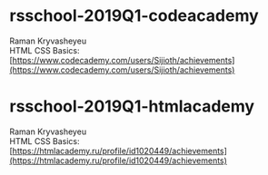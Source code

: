 # rsschool-2019Q1-codeacademy

Raman Kryvasheyeu  
HTML CSS Basics: [https://www.codecademy.com/users/Sijioth/achievements](https://www.codecademy.com/users/Sijioth/achievements)

# rsschool-2019Q1-htmlacademy
 
Raman Kryvasheyeu  
HTML CSS Basics: [https://htmlacademy.ru/profile/id1020449/achievements](https://htmlacademy.ru/profile/id1020449/achievements)